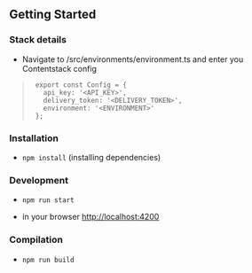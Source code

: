 ## Getting Started

### Stack details

* Navigate to /src/environments/environment.ts and enter you Contentstack config
 
>      export const Config = {
>        api_key: '<API_KEY>',
>        delivery_token: '<DELIVERY_TOKEN>',
>        environment: '<ENVIRONMENT>'
>      };
 
### Installation
 
*  `npm install` (installing dependencies)
 
### Development
 
*  `npm run start`
 
* in your browser [http://localhost:4200](http://localhost:4200)
 
### Compilation
 
*  `npm run build`
